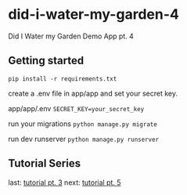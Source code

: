 # did-i-water-my-garden-4
Did I Water my Garden Demo App pt. 4

## Getting started
`pip install -r requirements.txt`

create a .env file in app/app and set your secret key.

app/app/.env
`SECRET_KEY=your_secret_key`

run your migrations
`python manage.py migrate`

run dev runserver
`python manage.py runserver`

## Tutorial Series
last: [tutorial pt. 3](https://read.maverickmoore.com/learn-django-tutorial-startproject/)
next: [tutorial pt. 5](https://read.maverickmoore.com/learn-django-tutorial-accounts/)
